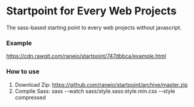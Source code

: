 # Startpoint for Every Web Projects

The sass-based starting point to every web projects without javascript.


### Example

https://cdn.rawgit.com/raneio/startpoint/747dbbca/example.html


### How to use

1. Download Zip: https://github.com/raneio/startpoint/archive/master.zip
1. Compile Sass: sass --watch sass/style.sass:style.min.css --style compressed


